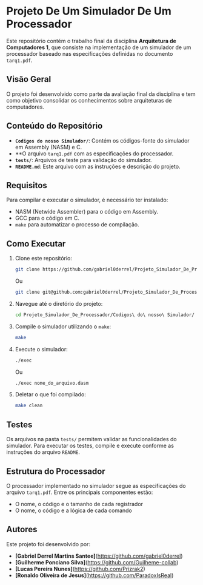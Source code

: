 # Projeto De Um Simulador De Um Processador

Este repositório contém o trabalho final da disciplina **Arquitetura de Computadores 1**, que consiste na implementação de um simulador de um processador baseado nas especificações definidas no documento `tarq1.pdf`.

## Visão Geral
O projeto foi desenvolvido como parte da avaliação final da disciplina e tem como objetivo consolidar os conhecimentos sobre arquiteturas de computadores.

## Conteúdo do Repositório
- **`Codigos do nosso Simulador/`**: Contém os códigos-fonte do simulador em Assembly (NASM) e C.
- **O arquivo `tarq1.pdf` com as especificações do processador.
- **`tests/`**: Arquivos de teste para validação do simulador.
- **`README.md`**: Este arquivo com as instruções e descrição do projeto.

## Requisitos
Para compilar e executar o simulador, é necessário ter instalado:
- NASM (Netwide Assembler) para o código em Assembly.
- GCC para o código em C.
- `make` para automatizar o processo de compilação.

## Como Executar
1. Clone este repositório:
   ```bash
   git clone https://github.com/gabriel0derrel/Projeto_Simulador_De_Processador.git
   ```
   Ou
   ```bash
   git clone git@github.com:gabriel0derrel/Projeto_Simulador_De_Processador.git
   ```
2. Navegue até o diretório do projeto:
   ```bash
   cd Projeto_Simulador_De_Processador/Codigos\ do\ nosso\ Simulador/
   ```
3. Compile o simulador utilizando o `make`:
   ```bash
   make
   ```
4. Execute o simulador:
   ```bash
   ./exec
   ```
   Ou
   ```bash
   ./exec nome_do_arquivo.dasm
   ```
5. Deletar o que foi compilado:
   ```bash
   make clean
   ```

## Testes
Os arquivos na pasta `tests/` permitem validar as funcionalidades do simulador. Para executar os testes, compile e execute conforme as instruções do arquivo `README`.

## Estrutura do Processador
O processador implementado no simulador segue as especificações do arquivo `tarq1.pdf`. Entre os principais componentes estão:
- O nome, o código e o tamanho de cada registrador
- O nome, o código e a lógica de cada comando

## Autores
Este projeto foi desenvolvido por:
- **[Gabriel Derrel Martins Santee]**(https://github.com/gabriel0derrel)
- **[Guilherme Ponciano Silva]**(https://github.com/Guilheme-collab)
- **[Lucas Pereira Nunes]**(https://github.com/Prizrak2)
- **[Ronaldo Oliveira de Jesus]**(https://github.com/ParadoxIsReal)
